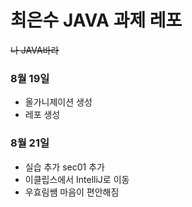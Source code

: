 # 최은수 JAVA 과제 레포

~~나 JAVA바라~~

### 8월 19일
* 올가니제이션 생성
* 레포 생성

### 8월 21일
* 실습 추가 sec01 추가
* 이클립스에서 IntelliJ로 이동
* 우효림쌤 마음이 편안해짐